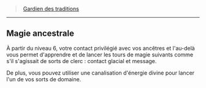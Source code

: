 ﻿---
!GenericItem
Id: cleric_traditions_hd.md#magie-ancestrale
ParentLink: cleric_traditions_hd.md#gardien-des-traditions
Name: Magie ancestrale
ParentName: Gardien des traditions
NameLevel: 2
Attributes:
  Name: Magie ancestrale
  Markdown: >+
    ## <!--Name-->Magie ancestrale<!--/Name-->


    À partir du niveau 6, votre contact privilégié avec vos ancêtres et l'au-delà vous permet d'apprendre et de lancer les tours de magie suivants comme s'il s'agissait de sorts de clerc : contact glacial et message.


    De plus, vous pouvez utiliser une canalisation d'énergie divine pour lancer l'un de vos sorts de domaine.

AttributesDictionary: >+
  Name: Magie ancestrale

  Markdown: >+

    ## <!--Name-->Magie ancestrale<!--/Name-->





    À partir du niveau 6, votre contact privilégié avec vos ancêtres et l'au-delà vous permet d'apprendre et de lancer les tours de magie suivants comme s'il s'agissait de sorts de clerc : contact glacial et message.





    De plus, vous pouvez utiliser une canalisation d'énergie divine pour lancer l'un de vos sorts de domaine.



---
> [Gardien des traditions](hd_cleric_traditions.md)

---

## Magie ancestrale

À partir du niveau 6, votre contact privilégié avec vos ancêtres et l'au-delà vous permet d'apprendre et de lancer les tours de magie suivants comme s'il s'agissait de sorts de clerc : contact glacial et message.

De plus, vous pouvez utiliser une canalisation d'énergie divine pour lancer l'un de vos sorts de domaine.

